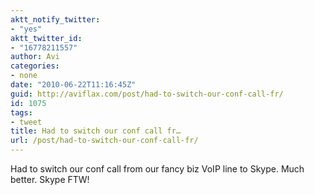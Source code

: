 ```yaml
---
aktt_notify_twitter:
- "yes"
aktt_twitter_id:
- "16778211557"
author: Avi
categories:
- none
date: "2010-06-22T11:16:45Z"
guid: http://aviflax.com/post/had-to-switch-our-conf-call-fr/
id: 1075
tags:
- tweet
title: Had to switch our conf call fr…
url: /post/had-to-switch-our-conf-call-fr/
---
```

Had to switch our conf call from our fancy biz VoIP line to Skype. Much better. Skype FTW!